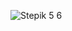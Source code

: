 ![Stepik 5 6](https://user-images.githubusercontent.com/88425424/188639682-ee53db13-e41f-4fed-aa0f-7a07aa2448a9.png)
